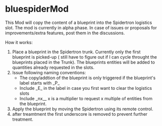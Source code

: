 # bluespiderMod

This Mod will copy the content of a blueprint into the Spidertron logistics slot. The mod is currently in alpha phase. In case of issues or proposals for improvements/extra features, post them in the discussions. 

How it works:
1. Place a blueprint in the Spidertron trunk. Currently only the first blueprint is picked-up ( still have to figure out if I can cycle throught the blueprints placed in the Trunk). The blueprints entities will be added to quantities already requested in the slots.
2. Issue following naming conventions:
   - The copy/addtion of the blueprint is only triggered if the blueprint's label starts with \_P\_
   - Include \_E\_ in the label in case you first want to clear the logistics slots
   - Include \_nx_\_ x is a multiplier to request x multiple of entities from the blueprint.
3. Apply the blueprint by moving the Spidertron using its remote control.
4. after treamtment the first underscore is removed to prevent further treatment.
